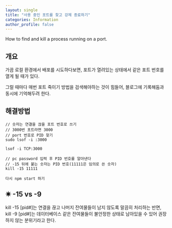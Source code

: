 ```yaml
---
layout: single
title: "사용 중인 포트를 찾고 강제 종료하기"
categories: Information
author_profile: false
---
```


How to find and kill a process running on a port.

## 개요

가끔 로컬 환경에서 배포를 시도하다보면, 포트가 열려있는 상태에서 같은 포트 번호를 열게 될 때가 있다.

그럴 때마다 매번 포트 죽이기 방법을 검색해야하는 것이 힘들어, 블로그에 기록해둠과 동시에 기억해두려 한다.

## 해결방법

```
// 숫자는 연결을 끊을 포트 번호로 쓰기
// 3000번 포트라면 3000
// port 번호로 PID 찾기
sudo lsof -i :3000

lsof -i TCP:3000

// pc password 입력 후 PID 번호를 알아낸다
// -15 뒤에 붙는 숫자는 PID 번호(11111은 임의로 쓴 숫자)
kill -15 11111

다시 npm start 하기
```

## ✷ -15 vs -9

kill -15 [pid#]는 연결을 끊고 나머지 잔여물들이 남지 않도록 말끔히 처리하는 반면, kill -9 [pid#]는 데이터베이스 같은 잔여물들이 불안정한 상태로 남아있을 수 있어 권장하지 않는 분위기라고 한다.
